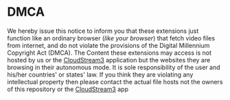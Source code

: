 # DMCA
We hereby issue this notice to inform you that these extensions just function like an ordinary browser (*like your browser*) that fetch video files from internet, and do not violate the provisions of the Digital Millennium Copyright Act (DMCA). The Content these extensions may access is not hosted by us or the [CloudStream3](https://cloudstream.on.fleek.co) application but the websites they are browsing in their autonomous mode. It is sole responsibility of the user and his/her countries' or states' law. If you think they are violating any intellectual property then please contact the actual file hosts not the owners of this repository or the [CloudStream3](https://cloudstream.on.fleek.co) app
